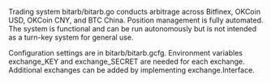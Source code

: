 Trading system bitarb/bitarb.go conducts arbitrage across Bitfinex, OKCoin USD, OKCoin CNY, and BTC China. Position management is fully automated. The system is functional and can be run autonomously but is not intended as a turn-key system for general use. 

Configuration settings are in bitarb/bitarb.gcfg. Environment variables exchange_KEY and exchange_SECRET are needed for each exchange. Additional exchanges can be added by implementing exchange.Interface.
